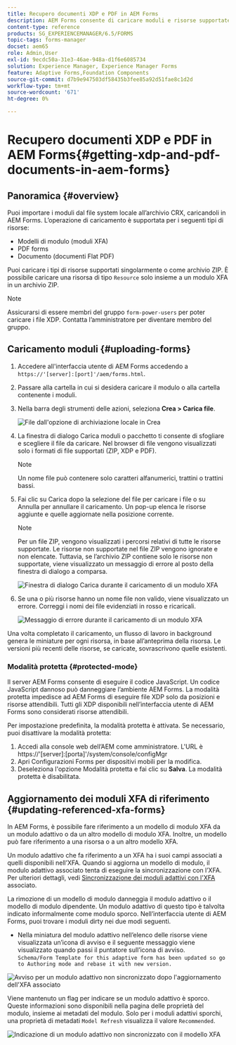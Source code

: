 ```yaml
---
title: Recupero documenti XDP e PDF in AEM Forms
description: AEM Forms consente di caricare moduli e risorse supportate da utilizzare con i moduli adattivi. Puoi anche caricare in blocco i moduli e le risorse correlate come file ZIP.
content-type: reference
products: SG_EXPERIENCEMANAGER/6.5/FORMS
topic-tags: forms-manager
docset: aem65
role: Admin,User
exl-id: 9ecdc50a-31e3-46ae-948a-d1f6e6085734
solution: Experience Manager, Experience Manager Forms
feature: Adaptive Forms,Foundation Components
source-git-commit: d7b9e947503df58435b3fee85a92d51fae8c1d2d
workflow-type: tm+mt
source-wordcount: '671'
ht-degree: 0%

---
```


# Recupero documenti XDP e PDF in AEM Forms{#getting-xdp-and-pdf-documents-in-aem-forms}

## Panoramica {#overview}

Puoi importare i moduli dal file system locale all’archivio CRX, caricandoli in AEM Forms. L’operazione di caricamento è supportata per i seguenti tipi di risorse:

* Modelli di modulo (moduli XFA)
* PDF forms
* Documento (documenti Flat PDF)

Puoi caricare i tipi di risorse supportati singolarmente o come archivio ZIP. È possibile caricare una risorsa di tipo `Resource` solo insieme a un modulo XFA in un archivio ZIP.

>[!NOTE]
>
>Assicurarsi di essere membri del gruppo `form-power-users` per poter caricare i file XDP. Contatta l’amministratore per diventare membro del gruppo.

## Caricamento moduli {#uploading-forms}

1. Accedere all&#39;interfaccia utente di AEM Forms accedendo a `https://'[server]:[port]'/aem/forms.html`.
1. Passare alla cartella in cui si desidera caricare il modulo o alla cartella contenente i moduli.
1. Nella barra degli strumenti delle azioni, seleziona **Crea > Carica file**.

   ![File dall&#39;opzione di archiviazione locale in Crea](assets/step.png)

1. La finestra di dialogo Carica moduli o pacchetto ti consente di sfogliare e scegliere il file da caricare. Nel browser di file vengono visualizzati solo i formati di file supportati (ZIP, XDP e PDF).

   >[!NOTE]
   >
   >Un nome file può contenere solo caratteri alfanumerici, trattini o trattini bassi.

1. Fai clic su Carica dopo la selezione del file per caricare i file o su Annulla per annullare il caricamento. Un pop-up elenca le risorse aggiunte e quelle aggiornate nella posizione corrente.

   >[!NOTE]
   >
   >Per un file ZIP, vengono visualizzati i percorsi relativi di tutte le risorse supportate. Le risorse non supportate nel file ZIP vengono ignorate e non elencate. Tuttavia, se l’archivio ZIP contiene solo le risorse non supportate, viene visualizzato un messaggio di errore al posto della finestra di dialogo a comparsa.

   ![Finestra di dialogo Carica durante il caricamento di un modulo XFA](assets/upload-scr.png)

1. Se una o più risorse hanno un nome file non valido, viene visualizzato un errore. Correggi i nomi dei file evidenziati in rosso e ricaricali.

   ![Messaggio di errore durante il caricamento di un modulo XFA](assets/upload-scr-err.png)

Una volta completato il caricamento, un flusso di lavoro in background genera le miniature per ogni risorsa, in base all’anteprima della risorsa. Le versioni più recenti delle risorse, se caricate, sovrascrivono quelle esistenti.

### Modalità protetta {#protected-mode}

Il server AEM Forms consente di eseguire il codice JavaScript. Un codice JavaScript dannoso può danneggiare l’ambiente AEM Forms. La modalità protetta impedisce ad AEM Forms di eseguire file XDP solo da posizioni e risorse attendibili. Tutti gli XDP disponibili nell’interfaccia utente di AEM Forms sono considerati risorse attendibili.

Per impostazione predefinita, la modalità protetta è attivata. Se necessario, puoi disattivare la modalità protetta:

1. Accedi alla console web dell’AEM come amministratore. L&#39;URL è https://&#39;[server]:[porta]&#39;/system/console/configMgr
1. Apri Configurazioni Forms per dispositivi mobili per la modifica.
1. Deseleziona l&#39;opzione Modalità protetta e fai clic su **Salva**. La modalità protetta è disabilitata.

## Aggiornamento dei moduli XFA di riferimento {#updating-referenced-xfa-forms}

In AEM Forms, è possibile fare riferimento a un modello di modulo XFA da un modulo adattivo o da un altro modello di modulo XFA. Inoltre, un modello può fare riferimento a una risorsa o a un altro modello XFA.

Un modulo adattivo che fa riferimento a un XFA ha i suoi campi associati a quelli disponibili nell’XFA. Quando si aggiorna un modello di modulo, il modulo adattivo associato tenta di eseguire la sincronizzazione con l’XFA. Per ulteriori dettagli, vedi [Sincronizzazione dei moduli adattivi con l&#39;XFA](../../forms/using/synchronizing-adaptive-forms-xfa.md) associato.

La rimozione di un modello di modulo danneggia il modulo adattivo o il modello di modulo dipendente. Un modulo adattivo di questo tipo è talvolta indicato informalmente come modulo sporco. Nell’interfaccia utente di AEM Forms, puoi trovare i moduli dirty nei due modi seguenti.

* Nella miniatura del modulo adattivo nell’elenco delle risorse viene visualizzata un’icona di avviso e il seguente messaggio viene visualizzato quando passi il puntatore sull’icona di avviso.\
  `Schema/Form Template for this adaptive form has been updated so go to Authoring mode and rebase it with new version.`

![Avviso per un modulo adattivo non sincronizzato dopo l&#39;aggiornamento dell&#39;XFA associato](assets/dirtyaf.png)

Viene mantenuto un flag per indicare se un modulo adattivo è sporco. Queste informazioni sono disponibili nella pagina delle proprietà del modulo, insieme ai metadati del modulo. Solo per i moduli adattivi sporchi, una proprietà di metadati `Model Refresh` visualizza il valore `Recommended`.

![Indicazione di un modulo adattivo non sincronizzato con il modello XFA](assets/model-refresh.png)
